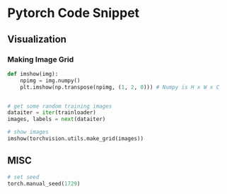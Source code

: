 # Pytorch Code Snippet

## Visualization&#x20;

### Making Image Grid&#x20;

```python
def imshow(img):
    npimg = img.numpy() 
    plt.imshow(np.transpose(npimg, (1, 2, 0))) # Numpy is H x W x C 


# get some random training images
dataiter = iter(trainloader)
images, labels = next(dataiter)

# show images
imshow(torchvision.utils.make_grid(images))
```

## MISC

```python
# set seed
torch.manual_seed(1729)

```
